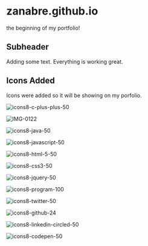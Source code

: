 # zanabre.github.io

the beginning of my portfolio!

## Subheader

Adding some text.
Everything is working great.

## Icons Added

Icons were added so it will be showing on my porfolio.
 
![icons8-c-plus-plus-50](https://user-images.githubusercontent.com/55057828/190831341-ec59e774-b587-4b81-b08d-1c3c8353bd56.png)

![IMG-0122](https://user-images.githubusercontent.com/55057828/189537660-3656d5f9-4d89-4d70-a9d2-c093cd82b63e.jpg)

![icons8-java-50](https://user-images.githubusercontent.com/55057828/190831548-e5b7f91d-cef9-4d50-92ab-356ac4bbd781.png)

![icons8-javascript-50](https://user-images.githubusercontent.com/55057828/190831618-82665958-373f-4e88-9006-994e40202057.png)

![icons8-html-5-50](https://user-images.githubusercontent.com/55057828/190831671-eee08dd6-0b7f-44c8-b5fc-6b05096b5501.png)

![icons8-css3-50](https://user-images.githubusercontent.com/55057828/190831774-67a604f8-ed1d-4263-80b0-6571eadc6c83.png)

![icons8-jquery-50](https://user-images.githubusercontent.com/55057828/190831835-9f04d5db-3e3c-49a4-b9c5-7acef023e4dc.png)

![icons8-program-100](https://user-images.githubusercontent.com/55057828/190831919-683ae272-8a4b-40d4-8a4f-cec2257565fa.png)


![icons8-twitter-50](https://user-images.githubusercontent.com/55057828/190831958-2c54ac29-bab1-4dbc-aa5e-8a81ca8e6d5a.png)

![icons8-github-24](https://user-images.githubusercontent.com/55057828/190831990-01cf0931-d4f1-4c4d-b84c-d60dff58b434.png)

![icons8-linkedin-circled-50](https://user-images.githubusercontent.com/55057828/190832047-564a8465-6dd4-43a8-8693-82754c3cb56c.png)

![icons8-codepen-50](https://user-images.githubusercontent.com/55057828/190832141-b3078e35-fcae-4d6d-9492-6b2352a21575.png)

